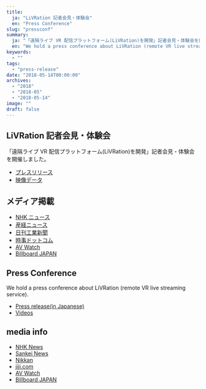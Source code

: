 ```yaml
---
title:
  ja: "LiVRation 記者会見・体験会"
  en: "Press Conference"
slug: "pressconf"
summary:
  ja: "「遠隔ライブ VR 配信プラットフォーム(LiVRation)を開発」記者会見・体験会を開催しました。"
  en: "We hold a press conference about LiVRation (remote VR live streaming service)."
keywords:
  - ""
tags:
  - "press-release"
date: "2018-05-14T00:00:00"
archives:
  - "2018"
  - "2018-05"
  - "2018-05-14"
image: ""
draft: false
---
```


<!-- 日本語記事ここから -->
<section lang="ja" v-if="$context.locale === 'ja-jp'">

# LiVRation 記者会見・体験会

「遠隔ライブ VR 配信プラットフォーム(LiVRation)を開発」記者会見・体験会を開催しました。

- [プレスリリース](/news/news_20180514.html)
- [映像データ](/news/LiVRation-data-2018/)

## メディア掲載

- [NHK ニュース](https://www3.nhk.or.jp/news/html/20180514/k10011438221000.html)
- [産経ニュース](https://www.sankei.com/economy/news/180514/prl1805140249-n1.html)
- [日刊工業新聞](https://www.nikkan.co.jp/articles/view/00473214)
- [時事ドットコム](https://www.jiji.com/jc/movie?p=n000912)
- [AV Watch](https://av.watch.impress.co.jp/docs/news/1121653.html)
- [Billboard JAPAN](http://www.billboard-japan.com/d_news/detail/63310)

</section>
<!-- 日本語記事ここまで -->

<!-- English article start -->
<section lang="en" v-else>

# Press Conference

We hold a press conference about LiVRation (remote VR live streaming service).

- [Press release(in Japanese)]()
- [Videos]()

## media info

- [NHK News](https://www3.nhk.or.jp/news/html/20180514/k10011438221000.html)
- [Sankei News](https://www.sankei.com/economy/news/180514/prl1805140249-n1.html)
- [Nikkan](https://www.nikkan.co.jp/articles/view/00473214)
- [jiji.com](https://www.jiji.com/jc/movie?p=n000912)
- [AV Watch](https://av.watch.impress.co.jp/docs/news/1121653.html)
- [Billboard JAPAN](http://www.billboard-japan.com/d_news/detail/63310)

</section>
<!-- English article end -->
